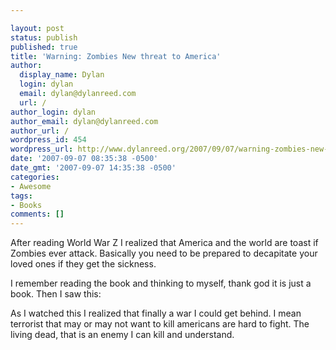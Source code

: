 ```yaml
---

layout: post
status: publish
published: true
title: 'Warning: Zombies New threat to America'
author:
  display_name: Dylan
  login: dylan
  email: dylan@dylanreed.com
  url: /
author_login: dylan
author_email: dylan@dylanreed.com
author_url: /
wordpress_id: 454
wordpress_url: http://www.dylanreed.org/2007/09/07/warning-zombies-new-threat-to-america/
date: '2007-09-07 08:35:38 -0500'
date_gmt: '2007-09-07 14:35:38 -0500'
categories:
- Awesome
tags:
- Books
comments: []
---
```


After reading World War Z I realized that America and the world are toast if Zombies ever attack. Basically you need to be prepared to decapitate your loved ones if they get the sickness.

I remember reading the book and thinking to myself, thank god it is just a book. Then I saw this:

As I watched this I realized that finally a war I could get behind. I mean terrorist that may or may not want to kill americans are hard to fight. The living dead, that is an enemy I can kill and understand.  

